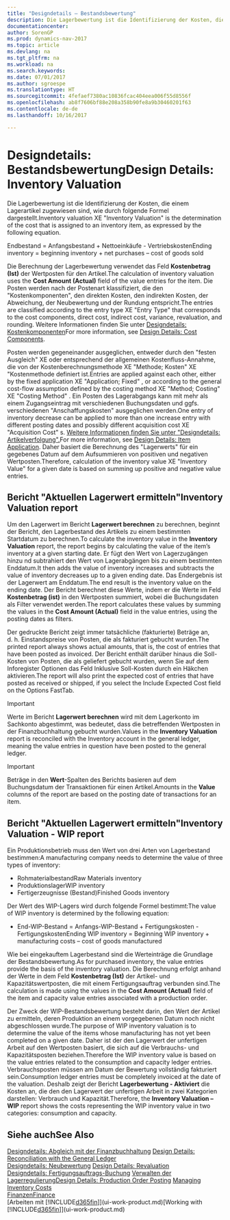 ```yaml
---
title: "Designdetails – Bestandsbewertung"
description: Die Lagerbewertung ist die Identifizierung der Kosten, die einem Lagerartikel zugewiesen sind, wie durch folgende Formel dargestellt.
documentationcenter: 
author: SorenGP
ms.prod: dynamics-nav-2017
ms.topic: article
ms.devlang: na
ms.tgt_pltfrm: na
ms.workload: na
ms.search.keywords: 
ms.date: 07/01/2017
ms.author: sgroespe
ms.translationtype: HT
ms.sourcegitcommit: 4fefaef7380ac10836fcac404eea006f55d8556f
ms.openlocfilehash: ab8f7606bf88e208a358b90fe8a9b30460201f63
ms.contentlocale: de-de
ms.lasthandoff: 10/16/2017

---
```

# <a name="design-details-inventory-valuation"></a><span data-ttu-id="60cfd-103">Designdetails: Bestandsbewertung</span><span class="sxs-lookup"><span data-stu-id="60cfd-103">Design Details: Inventory Valuation</span></span>
<span data-ttu-id="60cfd-104">Die Lagerbewertung ist die Identifizierung der Kosten, die einem Lagerartikel zugewiesen sind, wie durch folgende Formel dargestellt.</span><span class="sxs-lookup"><span data-stu-id="60cfd-104">Inventory valuation XE "Inventory Valuation"  is the determination of the cost that is assigned to an inventory item, as expressed by the following equation.</span></span>  

<span data-ttu-id="60cfd-105">Endbestand = Anfangsbestand + Nettoeinkäufe - Vertriebskosten</span><span class="sxs-lookup"><span data-stu-id="60cfd-105">Ending inventory = beginning inventory + net purchases – cost of goods sold</span></span>  

<span data-ttu-id="60cfd-106">Die Berechnung der Lagerbewertung verwendet das Feld **Kostenbetrag (Ist)** der Wertposten für den Artikel.</span><span class="sxs-lookup"><span data-stu-id="60cfd-106">The calculation of inventory valuation uses the **Cost Amount (Actual)** field of the value entries for the item.</span></span> <span data-ttu-id="60cfd-107">Die Posten werden nach der Postenart klassifiziert, die den "Kostenkomponenten", den direkten Kosten, den indirekten Kosten, der Abweichung, der Neubewertung und der Rundung entspricht.</span><span class="sxs-lookup"><span data-stu-id="60cfd-107">The entries are classified according to the entry type XE "Entry Type"  that corresponds to the cost components, direct cost, indirect cost, variance, revaluation, and rounding.</span></span> <span data-ttu-id="60cfd-108">Weitere Informationen finden Sie unter [Designdetails: Kostenkomponenten](design-details-cost-components.md)</span><span class="sxs-lookup"><span data-stu-id="60cfd-108">For more information, see [Design Details: Cost Components](design-details-cost-components.md).</span></span>  

<span data-ttu-id="60cfd-109">Posten werden gegeneinander ausgeglichen, entweder durch den "festen Ausgleich" XE oder entsprechend der allgemeinen Kostenfluss-Annahme, die von der Kostenberechnungsmethode XE "Methode; Kosten" XE "Kostenmethode definiert ist.</span><span class="sxs-lookup"><span data-stu-id="60cfd-109">Entries are applied against each other, either by the fixed application XE "Application; Fixed" , or according to the general cost-flow assumption defined by the costing method XE "Method; Costing"  XE "Costing Method" .</span></span> <span data-ttu-id="60cfd-110">Ein Posten des Lagerabgangs kann mit mehr als einem Zugangseintrag mit verschiedenen Buchungsdaten und ggfs. verschiedenen "Anschaffungskosten" ausgeglichen werden.</span><span class="sxs-lookup"><span data-stu-id="60cfd-110">One entry of inventory decrease can be applied to more than one increase entry with different posting dates and possibly different acquisition cost XE "Acquisition Cost" s.</span></span> <span data-ttu-id="60cfd-111">[Weitere Informationen finden Sie unter "Designdetails: Artikelverfolgung".](design-details-item-application.md)</span><span class="sxs-lookup"><span data-stu-id="60cfd-111">For more information, see [Design Details: Item Application](design-details-item-application.md).</span></span> <span data-ttu-id="60cfd-112">Daher basiert die Berechnung des "Lagerwerts" für ein gegebenes Datum auf dem Aufsummieren von positiven und negativen Wertposten.</span><span class="sxs-lookup"><span data-stu-id="60cfd-112">Therefore, calculation of the inventory value XE "Inventory Value"  for a given date is based on summing up positive and negative value entries.</span></span>  

## <a name="inventory-valuation-report"></a><span data-ttu-id="60cfd-113">Bericht "Aktuellen Lagerwert ermitteln"</span><span class="sxs-lookup"><span data-stu-id="60cfd-113">Inventory Valuation report</span></span>  
<span data-ttu-id="60cfd-114">Um den Lagerwert im Bericht **Lagerwert berechnen** zu berechnen, beginnt der Bericht, den Lagerbestand des Artikels zu einem bestimmten Startdatum zu berechnen.</span><span class="sxs-lookup"><span data-stu-id="60cfd-114">To calculate the inventory value in the **Inventory Valuation** report, the report begins by calculating the value of the item’s inventory at a given starting date.</span></span> <span data-ttu-id="60cfd-115">Er fügt den Wert von Lagerzugängen hinzu nd subtrahiert den Wert von Lagerabgängen bis zu einem bestimmten Enddatum.</span><span class="sxs-lookup"><span data-stu-id="60cfd-115">It then adds the value of inventory increases and subtracts the value of inventory decreases up to a given ending date.</span></span> <span data-ttu-id="60cfd-116">Das Endergebnis ist der Lagerwert am Enddatum.</span><span class="sxs-lookup"><span data-stu-id="60cfd-116">The end result is the inventory value on the ending date.</span></span> <span data-ttu-id="60cfd-117">Der Bericht berechnet diese Werte, indem er die Werte im Feld **Kostenbetrag (ist)** in den Wertposten summiert, wobei die Buchungsdaten als Filter verwendet werden.</span><span class="sxs-lookup"><span data-stu-id="60cfd-117">The report calculates these values by summing the values in the **Cost Amount (Actual)** field in the value entries, using the posting dates as filters.</span></span>  

<span data-ttu-id="60cfd-118">Der gedruckte Bericht zeigt immer tatsächliche (fakturierte) Beträge an, d. h. Einstandspreise von Posten, die als fakturiert gebucht wurden.</span><span class="sxs-lookup"><span data-stu-id="60cfd-118">The printed report always shows actual amounts, that is, the cost of entries that have been posted as invoiced.</span></span> <span data-ttu-id="60cfd-119">Der Bericht enthält darüber hinaus die Soll-Kosten von Posten, die als geliefert gebucht wurden, wenn Sie auf dem Inforegister Optionen das Feld Inklusive Soll-Kosten durch ein Häkchen aktivieren.</span><span class="sxs-lookup"><span data-stu-id="60cfd-119">The report will also print the expected cost of entries that have posted as received or shipped, if you select the Include Expected Cost field on the Options FastTab.</span></span>  

> [!IMPORTANT]  
>  <span data-ttu-id="60cfd-120">Werte im Bericht **Lagerwert berechnen** wird mit dem Lagerkonto im Sachkonto abgestimmt, was bedeutet, dass die betreffenden Wertposten in der Finanzbuchhaltung gebucht wurden.</span><span class="sxs-lookup"><span data-stu-id="60cfd-120">Values in the **Inventory Valuation** report is reconciled with the Inventory account in the general ledger, meaning the value entries in question have been posted to the general ledger.</span></span>  

> [!IMPORTANT]  
>  <span data-ttu-id="60cfd-121">Beträge in den **Wert**-Spalten des Berichts basieren auf dem Buchungsdatum der Transaktionen für einen Artikel.</span><span class="sxs-lookup"><span data-stu-id="60cfd-121">Amounts in the **Value** columns of the report are based on the posting date of transactions for an item.</span></span>  

## <a name="inventory-valuation---wip-report"></a><span data-ttu-id="60cfd-122">Bericht "Aktuellen Lagerwert ermitteln"</span><span class="sxs-lookup"><span data-stu-id="60cfd-122">Inventory Valuation - WIP report</span></span>  
<span data-ttu-id="60cfd-123">Ein Produktionsbetrieb muss den Wert von drei Arten von Lagerbestand bestimmen:</span><span class="sxs-lookup"><span data-stu-id="60cfd-123">A manufacturing company needs to determine the value of three types of inventory:</span></span>  

* <span data-ttu-id="60cfd-124">Rohmaterialbestand</span><span class="sxs-lookup"><span data-stu-id="60cfd-124">Raw Materials inventory</span></span>  
* <span data-ttu-id="60cfd-125">Produktionslager</span><span class="sxs-lookup"><span data-stu-id="60cfd-125">WIP inventory</span></span>  
* <span data-ttu-id="60cfd-126">Fertigerzeugnisse (Bestand)</span><span class="sxs-lookup"><span data-stu-id="60cfd-126">Finished Goods inventory</span></span>  

<span data-ttu-id="60cfd-127">Der Wert des WIP-Lagers wird durch folgende Formel bestimmt:</span><span class="sxs-lookup"><span data-stu-id="60cfd-127">The value of WIP inventory is determined by the following equation:</span></span>  

* <span data-ttu-id="60cfd-128">End-WIP-Bestand = Anfangs-WIP-Bestand + Fertigungskosten - Fertigungskosten</span><span class="sxs-lookup"><span data-stu-id="60cfd-128">Ending WIP inventory = Beginning WIP inventory + manufacturing costs – cost of goods manufactured</span></span>  

<span data-ttu-id="60cfd-129">Wie bei eingekauftem Lagerbestand sind die Werteinträge die Grundlage der Bestandsbewertung.</span><span class="sxs-lookup"><span data-stu-id="60cfd-129">As for purchased inventory, the value entries provide the basis of the inventory valuation.</span></span> <span data-ttu-id="60cfd-130">Die Berechnung erfolgt anhand der Werte in dem Feld **Kostenbetrag (Ist)** der Artikel- und Kapazitätswertposten, die mit einem Fertigungsauftrag verbunden sind.</span><span class="sxs-lookup"><span data-stu-id="60cfd-130">The calculation is made using the values in the **Cost Amount (Actual)** field of the item and capacity value entries associated with a production order.</span></span>  

<span data-ttu-id="60cfd-131">Der Zweck der WIP-Bestandsbewertung besteht darin, den Wert der Artikel zu ermitteln, deren Produktion an einem vorgegebenen Datum noch nicht abgeschlossen wurde.</span><span class="sxs-lookup"><span data-stu-id="60cfd-131">The purpose of WIP inventory valuation is to determine the value of the items whose manufacturing has not yet been completed on a given date.</span></span> <span data-ttu-id="60cfd-132">Daher ist der den Lagerwert der unfertigen Arbeit auf den Wertposten basiert, die sich auf die Verbrauchs- und Kapazitätsposten beziehen.</span><span class="sxs-lookup"><span data-stu-id="60cfd-132">Therefore the WIP inventory value is based on the value entries related to the consumption and capacity ledger entries.</span></span> <span data-ttu-id="60cfd-133">Verbrauchsposten müssen am Datum der Bewertung vollständig fakturiert sein.</span><span class="sxs-lookup"><span data-stu-id="60cfd-133">Consumption ledger entries must be completely invoiced at the date of the valuation.</span></span> <span data-ttu-id="60cfd-134">Deshalb zeigt der Bericht **Lagerbewertung - Aktiviert** die Kosten an, die den den Lagerwert der unfertigen Arbeit in zwei Kategorien darstellen: Verbrauch und Kapazität.</span><span class="sxs-lookup"><span data-stu-id="60cfd-134">Therefore, the **Inventory Valuation – WIP** report shows the costs representing the WIP inventory value in two categories: consumption and capacity.</span></span>  

## <a name="see-also"></a><span data-ttu-id="60cfd-135">Siehe auch</span><span class="sxs-lookup"><span data-stu-id="60cfd-135">See Also</span></span>  
<span data-ttu-id="60cfd-136">[Designdetails: Abgleich mit der Finanzbuchhaltung](design-details-reconciliation-with-the-general-ledger.md) </span><span class="sxs-lookup"><span data-stu-id="60cfd-136">[Design Details: Reconciliation with the General Ledger](design-details-reconciliation-with-the-general-ledger.md) </span></span>  
<span data-ttu-id="60cfd-137">[Designdetails: Neubewertung](design-details-revaluation.md) </span><span class="sxs-lookup"><span data-stu-id="60cfd-137">[Design Details: Revaluation](design-details-revaluation.md) </span></span>  
<span data-ttu-id="60cfd-138">[Designdetails: Fertigungsauftrags-Buchung](design-details-production-order-posting.md)
[Verwalten der Lagerregulierung](finance-manage-inventory-costs.md)</span><span class="sxs-lookup"><span data-stu-id="60cfd-138">[Design Details: Production Order Posting](design-details-production-order-posting.md)
[Managing Inventory Costs](finance-manage-inventory-costs.md)</span></span>  
[<span data-ttu-id="60cfd-139">Finanzen</span><span class="sxs-lookup"><span data-stu-id="60cfd-139">Finance</span></span>](finance.md)  
<span data-ttu-id="60cfd-140">[Arbeiten mit [!INCLUDE[d365fin](includes/d365fin_md.md)]](ui-work-product.md)</span><span class="sxs-lookup"><span data-stu-id="60cfd-140">[Working with [!INCLUDE[d365fin](includes/d365fin_md.md)]](ui-work-product.md)</span></span>

